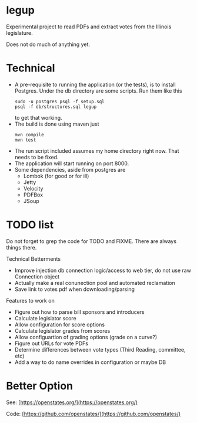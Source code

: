 # legup

Experimental project to read PDFs and extract votes from the Illinois legislature.

Does not do much of anything yet.

# Technical

* A pre-requisite to running the application (or the tests), is to install Postgres.
  Under the db directory are some scripts. Run them like this
    ````
    sudo -u postgres psql -f setup.sql
    psql -f db/structures.sql legup
    ````
    to get that working.
* The build is done using maven just
   ```` 
   mvn compile
   mvn test
   ````   
* The run script included assumes my home directory right now. That needs to be fixed.
* The application will start running on port 8000.
* Some dependencies, aside from postgres are
  * Lombok (for good or for ill)
  * Jetty
  * Velocity
  * PDFBox
  * JSoup    

# TODO list

Do not forget to grep the code for TODO and FIXME. There are always things there.

Technical Betterments

* Improve injection db connection logic/access to web tier, do not use raw Connection object
* Actually make a real conunection pool and automated reclamation
* Save link to votes pdf when downloading/parsing

Features to work on

* Figure out how to parse bill sponsors and introducers
* Calculate legislator score
* Allow configuration for score options
* Calculate legislator grades from scores
* Allow configuartion of grading options (grade on a curve?)
* Figure out URLs for vote PDFs
* Determine differences between vote types (Third Reading, committee, etc)
* Add a way to do name overrides in configuration or maybe DB


# Better Option

See: [https://openstates.org/](https://openstates.org/)

Code: [https://github.com/openstates/](https://github.com/openstates/)
